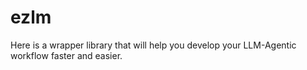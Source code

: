 # ezlm

Here is a wrapper library that will help you develop your LLM-Agentic workflow faster and easier.
